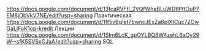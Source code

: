 https://docs.google.com/document/d/13tcaRVFtl_2VQfWhaBLuWDtlPttOuP7EM8jObVkV7NE/edit?usp=sharing Практическая
https://docs.google.com/document/d/1ff5vBgIet7bwncJExZa6plXtCuc7ZCwGaLlFoK1op-k/edit Лекции
https://docs.google.com/document/d/1SIm6LcK_gpOYLBQ8W4zehL6aOy29W--sfK5SVSxCJaA/edit?usp=sharing SQL
